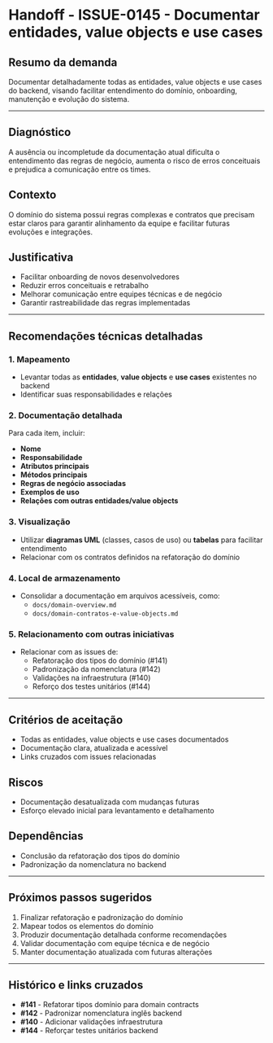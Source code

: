 # Handoff - ISSUE-0145 - Documentar entidades, value objects e use cases

## Resumo da demanda
Documentar detalhadamente todas as entidades, value objects e use cases do backend, visando facilitar entendimento do domínio, onboarding, manutenção e evolução do sistema.

---

## Diagnóstico
A ausência ou incompletude da documentação atual dificulta o entendimento das regras de negócio, aumenta o risco de erros conceituais e prejudica a comunicação entre os times.

## Contexto
O domínio do sistema possui regras complexas e contratos que precisam estar claros para garantir alinhamento da equipe e facilitar futuras evoluções e integrações.

## Justificativa
- Facilitar onboarding de novos desenvolvedores
- Reduzir erros conceituais e retrabalho
- Melhorar comunicação entre equipes técnicas e de negócio
- Garantir rastreabilidade das regras implementadas

---

## Recomendações técnicas detalhadas

### 1. Mapeamento
- Levantar todas as **entidades**, **value objects** e **use cases** existentes no backend
- Identificar suas responsabilidades e relações

### 2. Documentação detalhada
Para cada item, incluir:
- **Nome**
- **Responsabilidade**
- **Atributos principais**
- **Métodos principais**
- **Regras de negócio associadas**
- **Exemplos de uso**
- **Relações com outras entidades/value objects**

### 3. Visualização
- Utilizar **diagramas UML** (classes, casos de uso) ou **tabelas** para facilitar entendimento
- Relacionar com os contratos definidos na refatoração do domínio

### 4. Local de armazenamento
- Consolidar a documentação em arquivos acessíveis, como:
  - `docs/domain-overview.md`
  - `docs/domain-contratos-e-value-objects.md`

### 5. Relacionamento com outras iniciativas
- Relacionar com as issues de:
  - Refatoração dos tipos do domínio (#141)
  - Padronização da nomenclatura (#142)
  - Validações na infraestrutura (#140)
  - Reforço dos testes unitários (#144)

---

## Critérios de aceitação
- Todas as entidades, value objects e use cases documentados
- Documentação clara, atualizada e acessível
- Links cruzados com issues relacionadas

## Riscos
- Documentação desatualizada com mudanças futuras
- Esforço elevado inicial para levantamento e detalhamento

## Dependências
- Conclusão da refatoração dos tipos do domínio
- Padronização da nomenclatura no backend

---

## Próximos passos sugeridos
1. Finalizar refatoração e padronização do domínio
2. Mapear todos os elementos do domínio
3. Produzir documentação detalhada conforme recomendações
4. Validar documentação com equipe técnica e de negócio
5. Manter documentação atualizada com futuras alterações

---

## Histórico e links cruzados
- **#141** - Refatorar tipos domínio para domain contracts
- **#142** - Padronizar nomenclatura inglês backend
- **#140** - Adicionar validações infraestrutura
- **#144** - Reforçar testes unitários backend